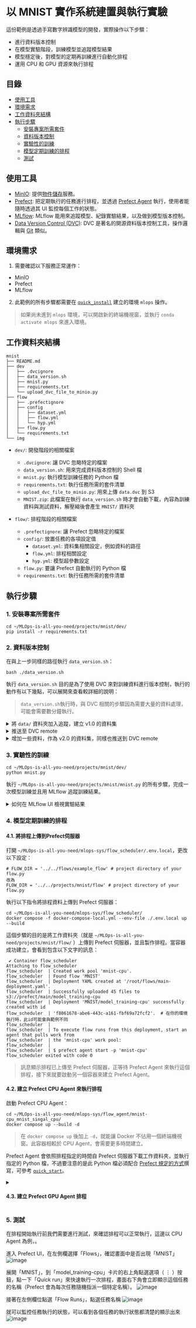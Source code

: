 # 以 MNIST 實作系統建置與執行實驗
這份範例是透過手寫數字辨識模型的開發，實際操作以下步驟：
- 進行資料版本控制
- 在模型實驗階段，訓練模型並追蹤模型結果
- 模型穩定後，對模型的定期再訓練進行自動化排程
- 運用 CPU 和 GPU 資源來執行排程

## 目錄
- [使用工具](#使用工具)
- [環境需求](#運行環境需求)
- [工作資料夾結構](#工作資料夾結構)
- [執行步驟](#執行步驟)
    - [安裝專案所需套件](#1-安裝-mnist-專案所需套件)
    - [資料版本控制](#2-資料版本控制)
    - [實驗性的訓練](#3-實驗性的訓練)
    - [模型定期訓練的排程](#4-模型定期訓練的排程)
    - [測試](#5-測試)

## 使用工具
* [MinIO](https://min.io): 提供[物件儲存](https://aws.amazon.com/tw/what-is/object-storage/)服務。
* [Prefect](https://www.prefect.io): 把定期執行的任務進行排程，並透過 [Prefect Agent](https://docs.prefect.io/latest/concepts/agents/) 執行，使用者能隨時透過其 UI 監控每個工作的狀態。
* [MLflow](https://mlflow.org): MLflow 能用來追蹤模型、紀錄實驗結果，以及做到模型版本控制。
* [Data Version Control (DVC)](https://dvc.org): DVC 是著名的開源資料版本控制工具，操作邏輯與 [Git](https://git-scm.com) 類似。

## 環境需求
1. 需要確認以下服務正常運作：
* MinIO
* Prefect
* MLflow

2. 此範例的所有步驟都需要在 [`quick_install`](/projects/quick_install/) 建立的環境 `mlops` 操作。
> 如果尚未進到 `mlops` 環境，可以開啟新的終端機視窗，並執行 `conda activate mlops` 來進入環境。

## 工作資料夾結構
```
mnist
├── README.md
├── dev
│   ├── .dvcignore
│   ├── data_version.sh
│   ├── mnist.py
│   ├── requirements.txt
│   └── upload_dvc_file_to_minio.py
├── flow
│   ├── .prefectignore
│   ├── config
│   │   ├── dataset.yml
│   │   ├── flow.yml
│   │   └── hyp.yml
│   ├── flow.py
│   └── requirements.txt
└── img
```
* `dev/`: 開發階段的相關檔案
  - `.dvcignore`: 讓 DVC 忽略特定的檔案
  - `data_version.sh`: 用來完成資料版本控制的 Shell 檔
  - `mnist.py`: 執行模型訓練任務的 Python 檔
  - `requirements.txt`: 執行任務所需的套件清單
  - `upload_dvc_file_to_minio.py`: 用來上傳 `data.dvc` 到 S3
  - `MNIST.zip`: 此檔案在執行 `data_version.sh` 時才會自動下載，內容為訓練資料與測試資料，解壓縮後會產生 `MNIST/` 資料夾

* `flow/`: 排程階段的相關檔案
  - `.prefectignore`: 讓 Prefect 忽略特定的檔案
  - `config/`: 放置任務的各項設定值
    - `dataset.yml`: 資料集相關設定，例如資料的路徑
    - `flow.yml`: 排程相關設定
    - `hyp.yml`: 模型超參數設定
  - `flow.py`: 要讓 Prefect 自動執行的 Python 檔
  - `requirements.txt`: 執行任務所需的套件清單

## 執行步驟
### 1. 安裝專案所需套件
````
cd ~/MLOps-is-all-you-need/projects/mnist/dev/
pip install -r requirements.txt
````

### 2. 資料版本控制
在與上一步同樣的路徑執行 `data_version.sh`：
````
bash ./data_version.sh
````
執行 `data_version.sh` 目的是為了使用 DVC 來對訓練資料進行版本控制，執行的動作有以下幾點，可以展開來查看較詳細的說明：

> `data_version.sh`執行時，與 DVC 相關的步驟因為需要大量的資料處理，可能會需要數分鐘執行。

<details>
  <summary>將 <code>data/</code> 資料夾加入追蹤，建立 v1.0 的資料集</summary>

````
source ../../../mlops-sys/ml_experimenter/.env.local

# 下載資料集MNIST.zip
gdown "https://drive.google.com/file/d/1Ps26tCIFAXzrwXgHXC0BT3l_f0IvGrTd/view?usp=share_link" -O MNIST.zip --fuzzy
# 若無法下載，可以使用瀏覽器打開以上連結來手動下載

mkdir data
if [ -e data/MNIST ]; then
    echo 'data/MNIST/ exists.'
else
    unzip MNIST.zip -d data/
fi

# 製作v1.0的訓練資料，並讓DVC開始追蹤
git init  # 需要先以git對資料夾進行初始化
dvc init  # DVC對資路夾進行初始化
dvc add data  # 將MNIST資料夾以DVC追蹤
git add data.dvc .gitignore
git commit -m "First version of training data."  # 以git對.dvc進行版控
git tag -a "v1.0" -m "Created dataset."  # 建立標籤，未來要重回某個版本時比較方便 
````
</details>

<details>
  <summary>推送至 DVC remote</summary>

````
# 製作v1.0的訓練資料，並讓DVC開始追蹤
git init  # 需要先以git對資料夾進行初始化
dvc init  # DVC對資路夾進行初始化
dvc add data  # 將MNIST資料夾以DVC追蹤
git add data.dvc .gitignore
git commit -m "First version of training data."  # 以git對.dvc進行版控
git tag -a "v1.0" -m "Created dataset."  # 建立標籤，未來要重回某個版本時比較方便 

# ----------- dvc remote setting -----------
dvc remote add -f minio_s3 $MINIO_S3_PROJECT_BUCKET/dvc_remote  # remote為自定義的遠端名稱
dvc remote modify minio_s3 endpointurl $MLFLOW_S3_ENDPOINT_URL
dvc remote modify minio_s3 access_key_id $AWS_ACCESS_KEY_ID
dvc remote modify minio_s3 secret_access_key $AWS_SECRET_ACCESS_KEY
# ------------------------------------------

dvc push -r minio_s3  # 推送至minio_s3
````
</details>

<details>
  <summary>增加一些資料，作為 v2.0 的資料集，同樣也推送到 DVC remote</summary>

````
# 將更多訓練資料加入train/
for ((digit=0; digit<=9; digit++))
do
    mv ./data/MNIST/train_v2/$digit/* ./data/MNIST/train/$digit/
done
rm -r ./data/MNIST/train_v2/

# 製作v2.0的訓練資料
dvc add data
git add data.dvc
git commit -m "Add some images"
git tag -a "v2.0" -m "More images added."
dvc push -r minio_s3
#git push  # 如果有遠端的git repo才需要執行

python upload_dvc_file_to_minio.py  # 將MNIST.dvc上傳至MinIO

cp -r .git ../flow

````
</details>

### 3. 實驗性的訓練
````
cd ~/MLOps-is-all-you-need/projects/mnist/dev/
python mnist.py
````
執行 `~/MLOps-is-all-you-need/projects/mnist/mnist.py` 的所有步驟，完成一次模型訓練並且用 MLflow 追蹤訓練結果。

<details>
<summary>
如何在 MLflow UI 檢視實驗結果
</summary>

進入 MLflow UI 後，於畫面左側實驗名稱點選「MNIST」，進入到這個實驗的頁面：
![image](./img/MLflow_exp.png)

進入實驗後，點選某一次的執行即可檢視結果：
![image](./img/MLflow_run.png)
> 可以展開左側「Parameters」檢視模型訓練時的超參數，或是展開「Metrics」確認模型指標。

</details>

### 4. 模型定期訓練的排程
#### 4.1. 將排程上傳到Prefect伺服器
打開 `~/MLOps-is-all-you-need/mlops-sys/flow_scheduler/.env.local`，更改以下設定：
```
# FLOW_DIR = '../../flows/example_flow' # project directory of your flow.py
改為
FLOW_DIR = '../../projects/mnist/flow' # project directory of your flow.py
```

執行以下指令將排程資料上傳到 Prefect 伺服器：
````
cd ~/MLOps-is-all-you-need/mlops-sys/flow_scheduler/
docker compose -f docker-compose-local.yml --env-file ./.env.local up --build
````

這個步驟的目的是將工作資料夾（就是 `~/MLOps-is-all-you-need/projects/mnist/flow/` ）上傳到 Prefect 伺服器，並且製作排程。當容器成功建立，會看到包含以下文字的訊息：
````
 ✔ Container flow_scheduler 
Attaching to flow_scheduler
flow_scheduler  | Created work pool 'mnist-cpu'.
flow_scheduler  | Found flow 'MNIST'
flow_scheduler  | Deployment YAML created at '/root/flows/main-deployment.yaml'.
flow_scheduler  | Successfully uploaded 45 files to s3://prefect/main/model_training-cpu
flow_scheduler  | Deployment 'MNIST/model_training-cpu' successfully created with id 
flow_scheduler  | 'f8061678-abe6-443c-a161-fbf69a72fcf2'.  # 在你的環境執行時，此id可能會與範例不同
flow_scheduler  | 
flow_scheduler  | To execute flow runs from this deployment, start an agent that pulls work from 
flow_scheduler  | the 'mnist-cpu' work pool:
flow_scheduler  | 
flow_scheduler  | $ prefect agent start -p 'mnist-cpu'
flow_scheduler exited with code 0
````
> 訊息顯示排程已上傳至 Prefect 伺服器，正等待 Prefect Agent 來執行這個排程，接下來就要啟動另一個容器來建立 Prefect Agent。

#### 4.2. 建立 Prefect CPU Agent 來執行排程
啟動 Prefect CPU Agent：
````
cd ~/MLOps-is-all-you-need/mlops-sys/flow_agent/mnist-cpu_mnist_singal_cpu/
docker compose up --build -d
````
> 在 `docker compose up` 後加上 `-d`，就能讓 Docker 不佔用一個終端機視窗。此容器相較於 CPU Agent，會需要更多時間建立。

Prefect Agent 會依照排程指定的時間自 Prefect 伺服器下載工作資料夾，並執行指定的 Python 檔，不過要注意的是此 Python 檔必須配合 [Prefect 規定的方式](https://docs.prefect.io/latest/tutorial/flows/)撰寫，可參考 [`quick_start`](/projects/quick_start/flow/prefect_flow.py)。

<details><summary>

#### 4.3. 建立 Prefect GPU Agent 排程
</summary>

  如果電腦配有 NVIDIA GPU，可以執行這個段落來建立 GPU Agent。
  **需要先確認 [CUDA](https://www.nvidia.com/zh-tw/geforce/technologies/cuda/) 已設定好，且 CUDA Version 為 11.6 以上。**

  <details>
  <summary>
  確認方式：

  </summary>

  在終端機執行 `nvidia-smi` 來開啟 [NVIDIA System Management Interface](https://developer.nvidia.com/nvidia-system-management-interface)，假如能看到所有已裝備的 GPU 以及 CUDA 版本，如下列範例，就代表所需的驅動都已裝好。如果未能看到設備安裝的 GPU，可能是因為沒有正確安裝驅動程式。
  ````
  (mlops) aif@aif_mlops:~$ nvidia-smi
  Thu Jan 25 14:46:01 2024       
  +-----------------------------------------------------------------------------+
  | NVIDIA-SMI 525.105.17   Driver Version: 525.105.17   CUDA Version: 12.0     |
  |-------------------------------+----------------------+----------------------+
  | GPU  Name        Persistence-M| Bus-Id        Disp.A | Volatile Uncorr. ECC |
  | Fan  Temp  Perf  Pwr:Usage/Cap|         Memory-Usage | GPU-Util  Compute M. |
  |                               |                      |               MIG M. |
  |===============================+======================+======================|
  |   0  Tesla V100-SXM2...  Off  | 00000000:00:05.0 Off |                    0 |
  | N/A   28C    P0    53W / 300W |      0MiB / 32768MiB |      0%      Default |
  |                               |                      |                  N/A |
  +-------------------------------+----------------------+----------------------+
  |   1  Tesla V100-SXM2...  Off  | 00000000:00:06.0 Off |                    0 |
  | N/A   26C    P0    53W / 300W |      0MiB / 32768MiB |      0%      Default |
  |                               |                      |                  N/A |
  +-------------------------------+----------------------+----------------------+
                                                                                
  +-----------------------------------------------------------------------------+
  | Processes:                                                                  |
  |  GPU   GI   CI        PID   Type   Process name                  GPU Memory |
  |        ID   ID                                                   Usage      |
  |=============================================================================|
  |  No running processes found                                                 |
  +-----------------------------------------------------------------------------+
  (mlops) aif@aif_mlops:~$ 

  ````

  </details>

  打開 `~/MLOps-is-all-you-need/projects/mnist/flow/config/flow.yml`，更改以下 3 個設定並存檔：
  ```
  將原先的
  deploy_name: model_training-cpu  # 目的，如daliy_model、data_update

  pool_name: mnist-cpu  # 要調用的運算資源
  queue_name: mnist-cpu  # 專案名稱
  改為
  deploy_name: model_training-gpu  # 目的，如daliy_model、data_update

  pool_name: mnist-gpu  # 要調用的運算資源
  queue_name: mnist-gpu  # 專案名稱
  ```

  執行以下指令將排程資料上傳到 Prefect 伺服器（指令與 Prefect CPU Agent 相同）：
  ````
  cd ~/MLOps-is-all-you-need/mlops-sys/flow_scheduler/
  docker compose -f docker-compose-local.yml --env-file ./.env.local up --build
  ````

  啟動 Prefect GPU Agent：
  ````
  cd ~/MLOps-is-all-you-need/mlops-sys/flow_agent/mnist-gpu_mnist_single_gpu/
  docker compose up --build -d
  ````
</details>

### 5. 測試
在排程開始執行前我們需要進行測試，來確認排程可以正常執行，這邊以 CPU Agent 為例，。

進入 Prefect UI，在左側欄選擇「Flows」，確認畫面中是否出現「MNIST」
![image](./img/Prefect_UI_check_flows.png)

展開「MNIST」，到「model_training-cpu」卡片的右上角點選選項（ ⋮ ）按鈕，點一下「Quick run」來快速執行一次排程，畫面右下角會立即顯示這個任務的名稱（Prefect 會為每次任務隨機指派一個特定名稱）。
![image](./img/Prefect_quick_run.png)

接著在左側欄位點選「Flow Runs」，點選任務名稱
![image](./img/Prefect_go_to_flow_run.png)

就可以監控任務執行的狀態，可以看到各個任務的執行狀態都清楚的顯示出來
![image](./img/Prefect_running.png)
